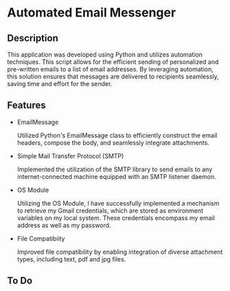 # Automated Email Messenger

## Description
This application was developed using Python and utilizes automation techniques. 
This script allows for the efficient sending of personalized and pre-written emails to a list of email addresses. 
By leveraging automation, this solution ensures that messages are delivered to recipients seamlessly, saving time and effort for the sender.

## Features

- EmailMessage

    Utilized Python's EmailMessage class to efficiently construct the email headers, compose the body, and seamlessly integrate attachments.
  
- Simple Mail Transfer Protocol (SMTP)

    Implemented the utilization of the SMTP library to send emails to any internet-connected machine equipped with an SMTP listener daemon.

- OS Module

  Utilizing the OS Module, I have successfully implemented a mechanism to retrieve my Gmail credentials, which are stored as environment variables on my local system. These credentials encompass my email address as well as my password.

- File Compatibiity

    Improved file compatibility by enabling integration of diverse attachment types, including text, pdf and jpg files.


## To Do
